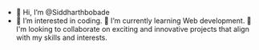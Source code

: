 - 👋 Hi, I’m @Siddharthbobade
- 👀 I’m interested in coding.
🌱 I’m currently learning Web development.
💞️ I'm looking to collaborate on exciting and innovative projects that align with my skills and interests.


<!---
Siddharthbobade/Siddharthbobade is a ✨ special ✨ repository because its `README.md` (this file) appears on your GitHub profile.
You can click the Preview link to take a look at your changes.
--->
